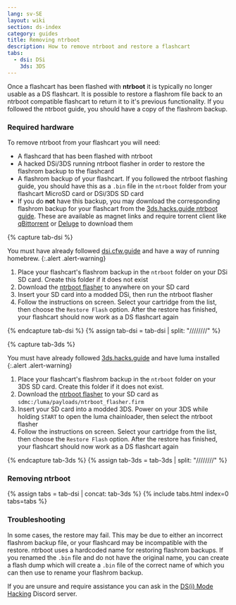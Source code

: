 ```yaml
---
lang: sv-SE
layout: wiki
section: ds-index
category: guides
title: Removing ntrboot
description: How to remove ntrboot and restore a flashcart
tabs:
  - dsi: DSi
    3ds: 3DS
---
```


Once a flashcart has been flashed with **ntrboot** it is typically no longer usable as a DS flashcart. It is possible to restore a flashrom file back to an ntrboot compatible flashcart to return it to it's previous functionality. If you followed the ntrboot guide, you should have a copy of the flashrom backup.

### Required hardware

To remove ntrboot from your flashcart you will need:

- A flashcard that has been flashed with ntrboot
- A hacked DSi/3DS running ntrboot flasher in order to restore the flashrom backup to the flashcard
- A flashrom backup of your flashcart. If you followed the ntrboot flashing guide, you should have this as a `.bin` file in the `ntrboot` folder from your flashcart MicroSD card or DSi/3DS SD card
- If you do **not** have this backup, you may download the corresponding flashrom backup for your flashcart from the [3ds.hacks.guide ntrboot guide](https://3ds.hacks.guide/installing-boot9strap-\(ntrboot\).html#section-v-removing-ntrboot). These are available as magnet links and require torrent client like [qBittorrent](https://www.qbittorrent.org/download.php) or [Deluge](http://dev.deluge-torrent.org/wiki/Download) to download them

{% capture tab-dsi %}

You must have already followed [dsi.cfw.guide](https://dsi.cfw.guide) and have a way of running homebrew.
{:.alert .alert-warning}

1. Place your flashcart's flashrom backup in the `ntrboot` folder on your DSi SD card. Create this folder if it does not exist
2. Download the [ntrboot flasher](/assets/files/ntrboot_flasher_nds.nds) to anywhere on your SD card
3. Insert your SD card into a modded DSi, then run the ntrboot flasher
4. Follow the instructions on screen. Select your cartridge from the list, then choose the `Restore Flash` option. After the restore has finished, your flashcart should now work as a DS flashcart again

{% endcapture tab-dsi %}
{% assign tab-dsi = tab-dsi | split: "////////" %}

{% capture tab-3ds %}

You must have already followed [3ds.hacks.guide](https://3ds.hacks.guide) and have luma installed
{:.alert .alert-warning}

1. Place your flashcart's flashrom backup in the `ntrboot` folder on your 3DS SD card. Create this folder if it does not exist.
2. Download the [ntrboot flasher](/assets/files/ntrboot_flasher.firm) to your SD card as `sdmc:/luma/payloads/ntrboot_flasher.firm`
3. Insert your SD card into a modded 3DS. Power on your 3DS while holding `START` to open the luma chainloader, then select the ntrboot flasher
4. Follow the instructions on screen. Select your cartridge from the list, then choose the `Restore Flash` option. After the restore has finished, your flashcart should now work as a DS flashcart again

{% endcapture tab-3ds %}
{% assign tab-3ds = tab-3ds | split: "////////" %}

### Removing ntrboot

{% assign tabs = tab-dsi | concat: tab-3ds %}
{% include tabs.html index=0 tabs=tabs %}

### Troubleshooting

In some cases, the restore may fail. This may be due to either an incorrect flashrom backup file, or your flashcard may be incompatible with the restore. ntrboot uses a hardcoded name for restoring flashrom backups. If you renamed the `.bin` file and do not have the original name, you can create a flash dump which will create a `.bin` file of the correct name of which you can then use to rename your flashrom backup.

If you are unsure and require assistance you can ask in the [DS(i) Mode Hacking](https://ds-homebrew.com/discord) Discord server.
